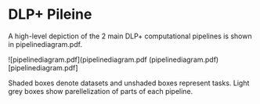 # DLP+ Pileine

A high-level depiction of the 2 main DLP+ computational pipelines is shown in pipelinediagram.pdf.

![pipelinediagram.pdf](pipelinediagram.pdf
(pipelinediagram.pdf)[pipelinediagram.pdf]

Shaded boxes denote datasets and unshaded boxes represent tasks.
Light grey boxes show parellelization of parts of each pipeline.


